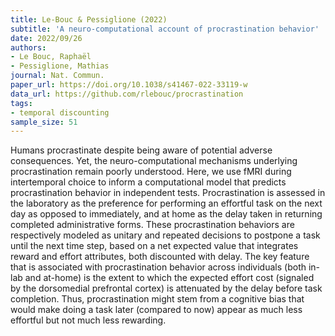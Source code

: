 ```yaml
---
title: Le-Bouc & Pessiglione (2022)
subtitle: 'A neuro-computational account of procrastination behavior'
date: 2022/09/26
authors:
- Le Bouc, Raphaël
- Pessiglione, Mathias
journal: Nat. Commun.
paper_url: https://doi.org/10.1038/s41467-022-33119-w
data_url: https://github.com/rlebouc/procrastination
tags:
- temporal discounting
sample_size: 51
---
```


Humans procrastinate despite being aware of potential adverse consequences. Yet, the neuro-computational mechanisms underlying procrastination remain poorly understood. Here, we use fMRI during intertemporal choice to inform a computational model that predicts procrastination behavior in independent tests. Procrastination is assessed in the laboratory as the preference for performing an effortful task on the next day as opposed to immediately, and at home as the delay taken in returning completed administrative forms. These procrastination behaviors are respectively modeled as unitary and repeated decisions to postpone a task until the next time step, based on a net expected value that integrates reward and effort attributes, both discounted with delay. The key feature that is associated with procrastination behavior across individuals (both in-lab and at-home) is the extent to which the expected effort cost (signaled by the dorsomedial prefrontal cortex) is attenuated by the delay before task completion. Thus, procrastination might stem from a cognitive bias that would make doing a task later (compared to now) appear as much less effortful but not much less rewarding.
